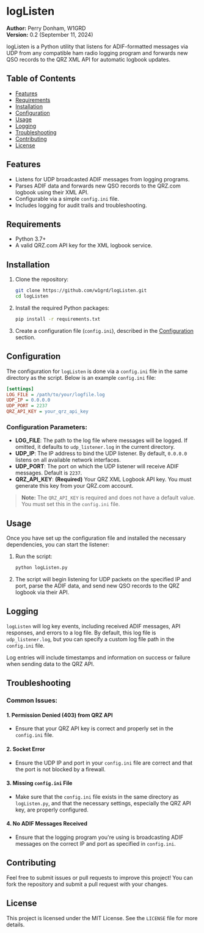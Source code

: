 
# logListen

**Author:** Perry Donham, W1GRD  
**Version:** 0.2 (September 11, 2024)

logListen is a Python utility that listens for ADIF-formatted messages via UDP from any compatible ham radio logging program and forwards new QSO records to the QRZ XML API for automatic logbook updates.

## Table of Contents
- [Features](#features)
- [Requirements](#requirements)
- [Installation](#installation)
- [Configuration](#configuration)
- [Usage](#usage)
- [Logging](#logging)
- [Troubleshooting](#troubleshooting)
- [Contributing](#contributing)
- [License](#license)

## Features
- Listens for UDP broadcasted ADIF messages from logging programs.
- Parses ADIF data and forwards new QSO records to the QRZ.com logbook using their XML API.
- Configurable via a simple `config.ini` file.
- Includes logging for audit trails and troubleshooting.

## Requirements
- Python 3.7+
- A valid QRZ.com API key for the XML logbook service.

## Installation

1. Clone the repository:
   ```bash
   git clone https://github.com/w1grd/logListen.git
   cd logListen
   ```

2. Install the required Python packages:
   ```bash
   pip install -r requirements.txt
   ```

3. Create a configuration file (`config.ini`), described in the [Configuration](#configuration) section.

## Configuration

The configuration for `logListen` is done via a `config.ini` file in the same directory as the script. Below is an example `config.ini` file:

```ini
[settings]
LOG_FILE = /path/to/your/logfile.log
UDP_IP = 0.0.0.0
UDP_PORT = 2237
QRZ_API_KEY = your_qrz_api_key
```

### Configuration Parameters:
- **LOG_FILE**: The path to the log file where messages will be logged. If omitted, it defaults to `udp_listener.log` in the current directory.
- **UDP_IP**: The IP address to bind the UDP listener. By default, `0.0.0.0` listens on all available network interfaces.
- **UDP_PORT**: The port on which the UDP listener will receive ADIF messages. Default is `2237`.
- **QRZ_API_KEY**: **(Required)** Your QRZ XML Logbook API key. You must generate this key from your QRZ.com account.

> **Note:** The `QRZ_API_KEY` is required and does not have a default value. You must set this in the `config.ini` file.

## Usage

Once you have set up the configuration file and installed the necessary dependencies, you can start the listener:

1. Run the script:
   ```bash
   python logListen.py
   ```

2. The script will begin listening for UDP packets on the specified IP and port, parse the ADIF data, and send new QSO records to the QRZ logbook via their API.

## Logging

`logListen` will log key events, including received ADIF messages, API responses, and errors to a log file. By default, this log file is `udp_listener.log`, but you can specify a custom log file path in the `config.ini` file.

Log entries will include timestamps and information on success or failure when sending data to the QRZ API.

## Troubleshooting

### Common Issues:

#### 1. **Permission Denied (403) from QRZ API**
- Ensure that your QRZ API key is correct and properly set in the `config.ini` file.

#### 2. **Socket Error**
- Ensure the UDP IP and port in your `config.ini` file are correct and that the port is not blocked by a firewall.

#### 3. **Missing `config.ini` File**
- Make sure that the `config.ini` file exists in the same directory as `logListen.py`, and that the necessary settings, especially the QRZ API key, are properly configured.

#### 4. **No ADIF Messages Received**
- Ensure that the logging program you're using is broadcasting ADIF messages on the correct IP and port as specified in `config.ini`.

## Contributing

Feel free to submit issues or pull requests to improve this project! You can fork the repository and submit a pull request with your changes.

## License

This project is licensed under the MIT License. See the `LICENSE` file for more details.
